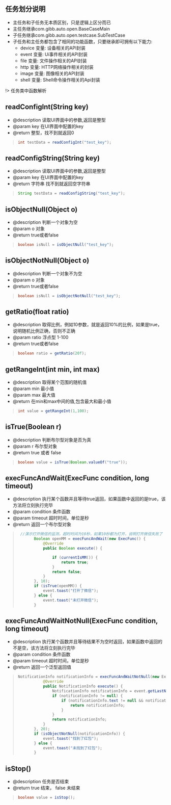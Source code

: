 ## 任务划分说明
 - 主任务和子任务无本质区别，只是逻辑上区分而已
 - 主任务继承com.gibb.auto.open.BaseCaseMain
 - 子任务继承com.gibb.auto.open.testcase.SubTestCase
 - 子任务和主任务都包含了相同的功能函数，只要继承即可拥有以下能力:
    - device 变量: 设备相关的API封装
    - event 变量: Ui事件相关的API封装   
    - file 变量: 文件操作相关的API封装
    - http 变量: HTTP网络操作相关的封装
    - image 变量: 图像相关的API封装
    - shell 变量: Shell命令操作相关的Api封装


!> 任务类中函数解析

## readConfigInt(String key)
* @description 读取UI界面中的参数,返回是整型
* @param key 在UI界面中配置的key
* @return 整型，找不到就返回0

> ```java
> int testData = readConfigInt("test_key");
> ```

## readConfigString(String key)
* @description 读取UI界面中的参数,返回是整型
* @param key 在UI界面中配置的key
* @return 字符串 找不到就返回空字符串

> ```java
> String testData = readConfigString("test_key");
> ```



## isObjectNull(Object o)
* @description 判断一个对象为空
* @param o 对象
* @return true或者false

> ```java
> boolean isNull = isObjectNull("test_key");
> ```




## isObjectNotNull(Object o)
* @description 判断一个对象不为空
* @param o 对象
* @return true或者false

> ```java
> boolean isNull = isObjectNotNull("test_key");
> ```




## getRatio(float ratio)
* @description 取得比例，例如10参数，就是返回10%的比例，如果是true，说明随机比例正确，否则不正确
* @param ratio 浮点型 1-100
* @return true或者false

> ```java
> boolean ratio = getRatio(20f);
> ```



## getRangeInt(int min, int max)
* @description 取得某个范围的随机值
* @param min 最小值
* @param max 最大值
* @return 在min和max中间的值,包含最大和最小值

> ```java
> int value = getRangeInt(1,100);
> ```


## isTrue(Boolean r)
* @description 判断布尔型对象是否为真
* @param r 布尔型对象
* @return true 或者 false

> ```java
> boolean value = isTrue(Boolean.valueOf("true"));
> ```
 

## execFuncAndWait(ExecFunc condition, long timeout)
* @description 执行某个函数并且等待true返回，如果函数中返回的是true，该方法将立刻执行完毕
* @param condition 条件函数
* @param timeout   超时时间，单位是秒
* @return 返回一个布尔型对象
> ```java
>  //演示打开微信的监测，超时时间为10秒，如果10秒都为打开，说明打开微信失败了
>        Boolean openMM = execFuncAndWait(new ExecFunc() {
>            @Override
>            public Boolean execute() {
>
>                if (currentIsMM()) {
>                    return true;
>                }
>                return false;
>            }
>        }, 10);
>        if (isTrue(openMM)) {
>            event.toast("打开了微信");
>        } else {
>            event.toast("未打开微信");
>        }
> ```



## execFuncAndWaitNotNull(ExecFunc condition, long timeout) 
* @description 执行某个函数并且等待结果不为空时返回，如果函数中返回的不是空，该方法将立刻执行完毕
* @param condition 条件函数
* @param timeout   超时时间，单位是秒
* @return 返回一个泛型返回值
> ```java
> NotificationInfo notificationInfo = execFuncAndWaitNotNull(new ExecFunc<NotificationInfo>() {
>            @Override
>            public NotificationInfo execute() {
>                NotificationInfo notificationInfo = event.getLastNotification();
>                if (notificationInfo != null) {
>                    if (notificationInfo.text != null && notificationInfo.text.contains("红包")) {
>                        return notificationInfo;
>                    }
>                }
>                return notificationInfo;
>            }
>        }, 20);
>        if (isObjectNotNull(notificationInfo)) {
>            event.toast("找到了红包");
>        } else {
>            event.toast("未找到了红包");
>        }
> ```


## isStop()

* @description 任务是否结束
* @return true 结束， false 未结束

> ```java
> boolean value = isStop();
> ```